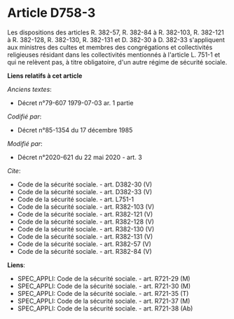 # Article D758-3

Les dispositions des articles R. 382-57, R. 382-84 à R. 382-103, R. 382-121 à R. 382-128, R. 382-130, R. 382-131 et D. 382-30
à D. 382-33 s'appliquent aux ministres des cultes et membres des congrégations et collectivités religieuses résidant dans les
collectivités mentionnés à l'article L. 751-1 et qui ne relèvent pas, à titre obligatoire, d'un autre régime de sécurité
sociale.

**Liens relatifs à cet article**

_Anciens textes_:

  - Décret n°79-607 1979-07-03 ar. 1 partie

_Codifié par_:

  - Décret n°85-1354 du 17 décembre 1985

_Modifié par_:

  - Décret n°2020-621 du 22 mai 2020 - art. 3

_Cite_:

  - Code de la sécurité sociale. - art. D382-30 (V)
  - Code de la sécurité sociale. - art. D382-33 (V)
  - Code de la sécurité sociale. - art. L751-1
  - Code de la sécurité sociale. - art. R382-103 (V)
  - Code de la sécurité sociale. - art. R382-121 (V)
  - Code de la sécurité sociale. - art. R382-128 (V)
  - Code de la sécurité sociale. - art. R382-130 (V)
  - Code de la sécurité sociale. - art. R382-131 (V)
  - Code de la sécurité sociale. - art. R382-57 (V)
  - Code de la sécurité sociale. - art. R382-84 (V)

**Liens**:

  - SPEC_APPLI: Code de la sécurité sociale. - art. R721-29 (M)
  - SPEC_APPLI: Code de la sécurité sociale. - art. R721-30 (M)
  - SPEC_APPLI: Code de la sécurité sociale. - art. R721-35 (T)
  - SPEC_APPLI: Code de la sécurité sociale. - art. R721-37 (M)
  - SPEC_APPLI: Code de la sécurité sociale. - art. R721-38 (Ab)
